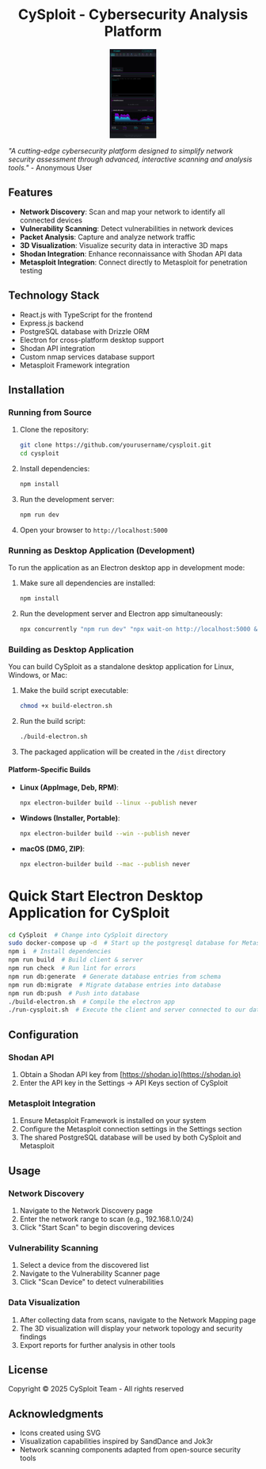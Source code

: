 <div align="center">
  <h1>CySploit - Cybersecurity Analysis Platform</h1>
</div>
<div align="center">
  <img src="cysploit_dashboard.jpg" alt="cysploit_dashboard" width="800" style="max-height:180px; object-fit:contain;" />
</div>

*"A cutting-edge cybersecurity platform designed to simplify network security assessment through advanced, interactive scanning and analysis tools."* - Anonymous User

## Features

- **Network Discovery**: Scan and map your network to identify all connected devices
- **Vulnerability Scanning**: Detect vulnerabilities in network devices
- **Packet Analysis**: Capture and analyze network traffic
- **3D Visualization**: Visualize security data in interactive 3D maps
- **Shodan Integration**: Enhance reconnaissance with Shodan API data
- **Metasploit Integration**: Connect directly to Metasploit for penetration testing

## Technology Stack

- React.js with TypeScript for the frontend
- Express.js backend
- PostgreSQL database with Drizzle ORM
- Electron for cross-platform desktop support
- Shodan API integration
- Custom nmap services database support
- Metasploit Framework integration

## Installation

### Running from Source

1. Clone the repository:
   ```bash
   git clone https://github.com/yourusername/cysploit.git
   cd cysploit
   ```

2. Install dependencies:
   ```bash
   npm install
   ```

3. Run the development server:
   ```bash
   npm run dev
   ```

4. Open your browser to `http://localhost:5000`

### Running as Desktop Application (Development)

To run the application as an Electron desktop app in development mode:

1. Make sure all dependencies are installed:
   ```bash
   npm install
   ```

2. Run the development server and Electron app simultaneously:
   ```bash
   npx concurrently "npm run dev" "npx wait-on http://localhost:5000 && npx electron electron/main.js"
   ```

### Building as Desktop Application

You can build CySploit as a standalone desktop application for Linux, Windows, or Mac:

1. Make the build script executable:
   ```bash
   chmod +x build-electron.sh
   ```

2. Run the build script:
   ```bash
   ./build-electron.sh
   ```

3. The packaged application will be created in the `/dist` directory

#### Platform-Specific Builds

- **Linux (AppImage, Deb, RPM)**:
  ```bash
  npx electron-builder build --linux --publish never
  ```

- **Windows (Installer, Portable)**:
  ```bash
  npx electron-builder build --win --publish never
  ```

- **macOS (DMG, ZIP)**:
  ```bash
  npx electron-builder build --mac --publish never
  ```

Quick Start Electron Desktop Application for CySploit
======

```bash
cd CySploit  # Change into CySploit directory
sudo docker-compose up -d  # Start up the postgresql database for Metasploit and Shodan
npm i  # Install dependencies
npm run build  # Build client & server
npm run check  # Run lint for errors
npm run db:generate  # Generate database entries from schema
npm run db:migrate  # Migrate database entries into database
npm run db:push  # Push into database
./build-electron.sh  # Compile the electron app
./run-cysploit.sh  # Execute the client and server connected to our database
```


## Configuration

### Shodan API

1. Obtain a Shodan API key from [https://shodan.io](https://shodan.io)
2. Enter the API key in the Settings → API Keys section of CySploit

### Metasploit Integration

1. Ensure Metasploit Framework is installed on your system
2. Configure the Metasploit connection settings in the Settings section
3. The shared PostgreSQL database will be used by both CySploit and Metasploit

## Usage

### Network Discovery

1. Navigate to the Network Discovery page
2. Enter the network range to scan (e.g., 192.168.1.0/24)
3. Click "Start Scan" to begin discovering devices

### Vulnerability Scanning

1. Select a device from the discovered list
2. Navigate to the Vulnerability Scanner page
3. Click "Scan Device" to detect vulnerabilities

### Data Visualization

1. After collecting data from scans, navigate to the Network Mapping page
2. The 3D visualization will display your network topology and security findings
3. Export reports for further analysis in other tools

## License

Copyright © 2025 CySploit Team - All rights reserved

## Acknowledgments

- Icons created using SVG
- Visualization capabilities inspired by SandDance and Jok3r
- Network scanning components adapted from open-source security tools
